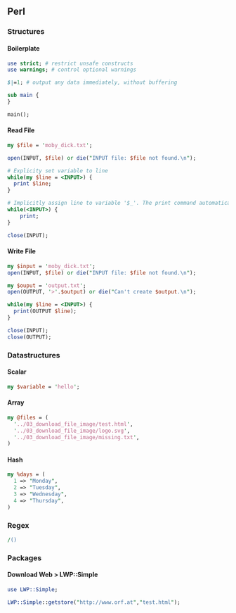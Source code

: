 ## Perl

### Structures

#### Boilerplate
```perl
use strict; # restrict unsafe constructs
use warnings; # control optional warnings

$|=1; # output any data immediately, without buffering

sub main {
}

main();
```

#### Read File
```perl
my $file = 'moby_dick.txt';

open(INPUT, $file) or die("INPUT file: $file not found.\n");

# Explicity set variable to line
while(my $line = <INPUT>) {
  print $line;  
}

# Implicitly assign line to variable '$_'. The print command automatically prints '$_' without any further inputs.
while(<INPUT>) {
    print;
}

close(INPUT);
```

#### Write File
```perl
my $input = 'moby_dick.txt';
open(INPUT, $file) or die("INPUT file: $file not found.\n");

my $ouput = 'output.txt';
open(OUTPUT, '>'.$output) or die("Can't create $output.\n");

while(my $line = <INPUT>) {
  print(OUTPUT $line);
}

close(INPUT);
close(OUTPUT);
```

### Datastructures

#### Scalar
```perl
my $variable = 'hello';
```

#### Array
```perl
my @files = (
  '../03_download_file_image/test.html',
  '../03_download_file_image/logo.svg',
  '../03_download_file_image/missing.txt', 
)
```

#### Hash
```perl
my %days = (
  1 => "Monday",
  2 => "Tuesday",
  3 => "Wednesday",
  4 => "Thursday",
)
```

### Regex
```perl
/()
```

### Packages

#### Download Web > LWP::Simple

```perl
use LWP::Simple;

LWP::Simple::getstore("http://www.orf.at","test.html");
```
